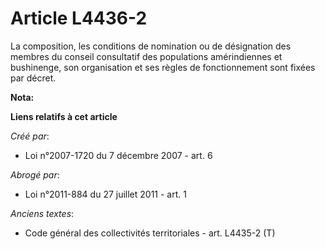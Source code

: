 # Article L4436-2

La composition, les conditions de nomination ou de désignation des membres du conseil consultatif des populations
amérindiennes et bushinenge, son organisation et ses règles de fonctionnement sont fixées par décret.

**Nota:**



**Liens relatifs à cet article**

_Créé par_:

  - Loi n°2007-1720 du 7 décembre 2007 - art. 6

_Abrogé par_:

  - Loi n°2011-884 du 27 juillet 2011 - art. 1

_Anciens textes_:

  - Code général des collectivités territoriales - art. L4435-2 (T)
